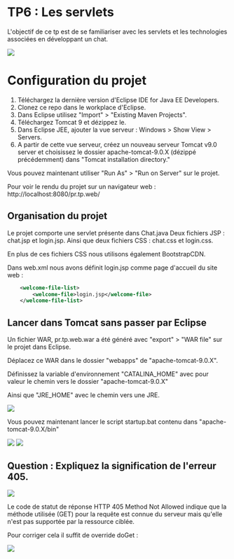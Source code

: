 # TP6 : Les servlets


L'objectif de ce tp est de se familiariser avec les servlets et les technologies associées en développant un chat.

![](https://i.imgur.com/MYqKqqq.png)



# Configuration du projet

1. Téléchargez la dernière version d'Eclipse IDE for Java EE Developers.
2. Clonez ce repo dans le workplace d'Eclipse.
3. Dans Eclipse utilisez "Import" > "Existing Maven Projects".
4. Téléchargez Tomcat 9 et dézippez le.
5. Dans Eclipse JEE, ajouter la vue serveur : Windows > Show View > Servers.
6. A partir de cette vue serveur, créez un nouveau serveur Tomcat v9.0 server et choisissez le dossier apache-tomcat-9.0.X (dézippé précédemment) dans "Tomcat installation directory."

Vous pouvez maintenant utiliser "Run As" > "Run on Server" sur le projet.

Pour voir le rendu du projet sur un navigateur web : http://localhost:8080/pr.tp.web/ 

## Organisation du projet

Le projet comporte une servlet présente dans Chat.java
Deux fichiers JSP : chat.jsp et login.jsp.
Ainsi que deux fichiers CSS : chat.css et login.css.

En plus de ces fichiers CSS nous utilisons également BootstrapCDN.

Dans web.xml nous avons définit login.jsp comme page d'accueil du site web : 

```xml
	<welcome-file-list>
		<welcome-file>login.jsp</welcome-file>
	</welcome-file-list>
```

## Lancer dans Tomcat sans passer par Eclipse

Un fichier WAR, pr.tp.web.war a été généré avec "export" > "WAR file" sur le projet dans Eclipse.

Déplacez ce WAR dans le dossier "webapps" de "apache-tomcat-9.0.X".

Définissez la variable d'environnement "CATALINA_HOME" avec pour valeur le chemin vers le dossier "apache-tomcat-9.0.X"

Ainsi que "JRE_HOME" avec le chemin vers une JRE.


![](https://i.imgur.com/MR5yD23.png)

Vous pouvez maintenant lancer le script startup.bat contenu dans "apache-tomcat-9.0.X/bin"

![](https://i.imgur.com/K6EIEAF.png)
![](https://i.imgur.com/HOvrrJI.png)






## Question : Expliquez la signification de l'erreur 405.

![](https://i.imgur.com/EnRfHZj.png)

Le code de statut de réponse HTTP 405 Method Not Allowed indique que la méthode utilisée (GET) pour la requête est connue du serveur mais qu'elle n'est pas supportée par la ressource ciblée.

Pour corriger cela il suffit de override doGet :

![](https://i.imgur.com/JGjvbPi.png)


